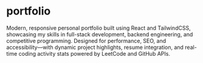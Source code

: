 # portfolio
Modern, responsive personal portfolio built using React and TailwindCSS, showcasing my skills in full-stack development, backend engineering, and competitive programming. Designed for performance, SEO, and accessibility—with dynamic project highlights, resume integration, and real-time coding activity stats powered by LeetCode and GitHub APIs.
